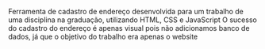 Ferramenta de cadastro de endereço desenvolvida para um trabalho de uma disciplina na graduação, utilizando HTML, CSS e JavaScript
O sucesso do cadastro do endereço é apenas visual pois não adicionamos banco de dados, já que o objetivo do trabalho era apenas o website
